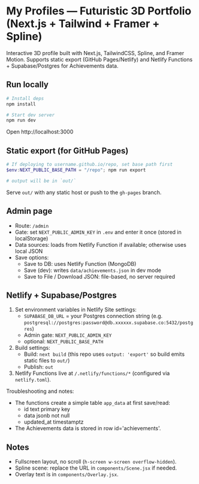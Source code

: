 # My Profiles — Futuristic 3D Portfolio (Next.js + Tailwind + Framer + Spline)

Interactive 3D profile built with Next.js, TailwindCSS, Spline, and Framer Motion. Supports static export (GitHub Pages/Netlify) and Netlify Functions + Supabase/Postgres for Achievements data.

## Run locally

```powershell
# Install deps
npm install

# Start dev server
npm run dev
```

Open http://localhost:3000

## Static export (for GitHub Pages)

```powershell
# If deploying to username.github.io/repo, set base path first
$env:NEXT_PUBLIC_BASE_PATH = "/repo"; npm run export

# output will be in `out/`
```

Serve `out/` with any static host or push to the `gh-pages` branch.

## Admin page
- Route: `/admin`
- Gate: set `NEXT_PUBLIC_ADMIN_KEY` in `.env` and enter it once (stored in localStorage)
- Data sources: loads from Netlify Function if available; otherwise uses local JSON
- Save options:
  - Save to DB: uses Netlify Function (MongoDB)
  - Save (dev): writes `data/achievements.json` in dev mode
  - Save to File / Download JSON: file-based, no server required

## Netlify + Supabase/Postgres
1) Set environment variables in Netlify Site settings:
	- `SUPABASE_DB_URL` = your Postgres connection string (e.g. `postgresql://postgres:password@db.xxxxxx.supabase.co:5432/postgres`)
	- Admin gate: `NEXT_PUBLIC_ADMIN_KEY`
	- optional: `NEXT_PUBLIC_BASE_PATH`
2) Build settings:
	- Build: `next build` (this repo uses `output: 'export'` so build emits static files to `out/`)
	- Publish: `out`
3) Netlify Functions live at `/.netlify/functions/*` (configured via `netlify.toml`).

Troubleshooting and notes:
- The functions create a simple table `app_data` at first save/read:
	- id text primary key
	- data jsonb not null
	- updated_at timestamptz
- The Achievements data is stored in row id='achievements'.

## Notes
- Fullscreen layout, no scroll (`h-screen w-screen overflow-hidden`).
- Spline scene: replace the URL in `components/Scene.jsx` if needed.
- Overlay text is in `components/Overlay.jsx`.